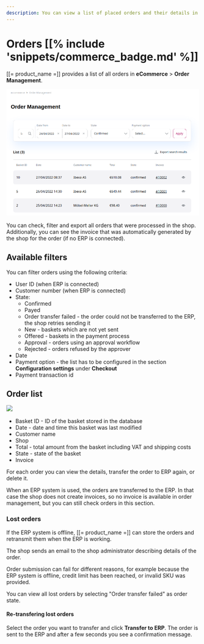 ```yaml
---
description: You can view a list of placed orders and their details in the Back Office.
---
```


# Orders [[% include 'snippets/commerce_badge.md' %]]

[[= product_name =]] provides a list of all orders in **eCommerce** > **Order Management**.

![](img/order_management1.png)

You can check, filter and export all orders that were processed in the shop.
Additionally, you can see the invoice that was automatically generated by the shop for the order (if no ERP is connected).

## Available filters

You can filter orders using the following criteria:

- User ID (when ERP is connected)
- Customer number (when ERP is connected)
- State:
    - Confirmed
    - Payed
    - Order transfer failed - the order could not be transferred to the ERP, the shop retries sending it   
    - New - baskets which are not yet sent  
    - Offered - baskets in the payment process
    - Approval - orders using an approval workflow
    - Rejected - orders refused by the approver
- Date
- Payment option - the list has to be configured in the section **Configuration settings** under **Checkout**
- Payment transaction id

## Order list

![](img/order_management_filter_1.png)

- Basket ID - ID of the basket stored in the database
- Date - date and time this basket was last modified
- Customer name
- Shop
- Total - total amount from the basket including VAT and shipping costs
- State - state of the basket
- Invoice

For each order you can view the details, transfer the order to ERP again, or delete it.

When an ERP system is used, the orders are transferred to the ERP.
In that case the shop does not create invoices, so no invoice is available in order management,
but you can still check orders in this section. 

### Lost orders

If the ERP system is offline, [[= product_name =]] can store the orders and retransmit them when the ERP is working.

The shop sends an email to the shop administrator describing details of the order.

Order submission can fail for different reasons, for example because the ERP system is offline, credit limit has been reached, or invalid SKU was provided.

You can view all lost orders by selecting "Order transfer failed" as order state.

#### Re-transfering lost orders

Select the order you want to transfer and click **Transfer to ERP**.
The order is sent to the ERP and after a few seconds you see a confirmation message.
